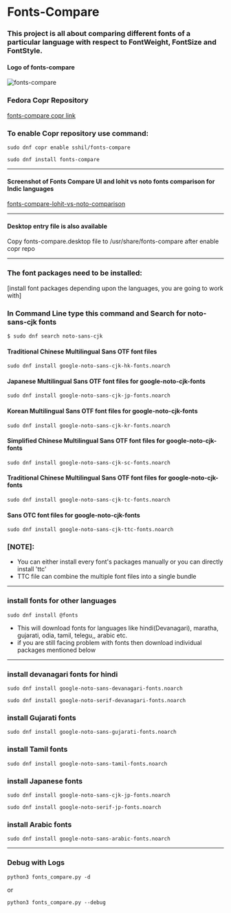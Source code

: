 # Fonts-Compare
### This project is all about comparing different fonts of a particular language with respect to FontWeight, FontSize and FontStyle.

#### Logo of fonts-compare
![fonts-compare](https://user-images.githubusercontent.com/66914502/210745953-3edfef4e-fe10-4ea4-b9f6-479f4e19a128.svg)

### Fedora Copr Repository
[fonts-compare copr link](https://copr.fedorainfracloud.org/coprs/sshil/fonts-compare/)
### To enable Copr repository use command:
```
sudo dnf copr enable sshil/fonts-compare
```
```
sudo dnf install fonts-compare
```
---------------------------------------------------------------------
#### Screenshot of Fonts Compare UI and lohit vs noto fonts comparison for Indic languages
[fonts-compare-lohit-vs-noto-comparison](https://sshil.fedorapeople.org/lohit-vs-noto-comparison.html)

---------------------------------------------------------------------
#### Desktop entry file is also available
Copy fonts-compare.desktop file to /usr/share/fonts-compare after enable copr repo

---------------------------------------------------------------------
### The font packages need to be installed:
[install font packages depending upon the languages, you are going to work with]

### In Command Line type this command and Search for noto-sans-cjk fonts
```
$ sudo dnf search noto-sans-cjk
```
#### Traditional Chinese Multilingual Sans OTF font files
```
sudo dnf install google-noto-sans-cjk-hk-fonts.noarch
```
#### Japanese Multilingual Sans OTF font files for google-noto-cjk-fonts
```
sudo dnf install google-noto-sans-cjk-jp-fonts.noarch
```
#### Korean Multilingual Sans OTF font files for google-noto-cjk-fonts
```
sudo dnf install google-noto-sans-cjk-kr-fonts.noarch
```
#### Simplified Chinese Multilingual Sans OTF font files for google-noto-cjk-fonts
```
sudo dnf install google-noto-sans-cjk-sc-fonts.noarch
```
#### Traditional Chinese Multilingual Sans OTF font files for google-noto-cjk-fonts
```
sudo dnf install google-noto-sans-cjk-tc-fonts.noarch
```
#### Sans OTC font files for google-noto-cjk-fonts
```
sudo dnf install google-noto-sans-cjk-ttc-fonts.noarch
```
### [NOTE]:
- You can either install every font's packages manually or you can directly install 'ttc'
- TTC file can combine the multiple font files into a single bundle

-----------------------------------------------------------------------

### install fonts for other languages
```
sudo dnf install @fonts
```
- This will download fonts for languages like hindi(Devanagari), maratha, gujarati, odia, tamil, telegu,, arabic etc.
- if you are still facing problem with fonts then download individual packages mentioned below
----------------------------------------------------------------------

### install devanagari fonts for hindi
```
sudo dnf install google-noto-sans-devanagari-fonts.noarch
```
```
sudo dnf install google-noto-serif-devanagari-fonts.noarch
```

### install Gujarati fonts
```
sudo dnf install google-noto-sans-gujarati-fonts.noarch
```

### install Tamil fonts
```
sudo dnf install google-noto-sans-tamil-fonts.noarch
```

### install Japanese fonts
```
sudo dnf install google-noto-sans-cjk-jp-fonts.noarch
```
```
sudo dnf install google-noto-serif-jp-fonts.noarch
```

### install Arabic fonts
```
sudo dnf install google-noto-sans-arabic-fonts.noarch
```
-----------------------------------------------------------
### Debug with Logs
```
python3 fonts_compare.py -d
```
or
```
python3 fonts_compare.py --debug
```
